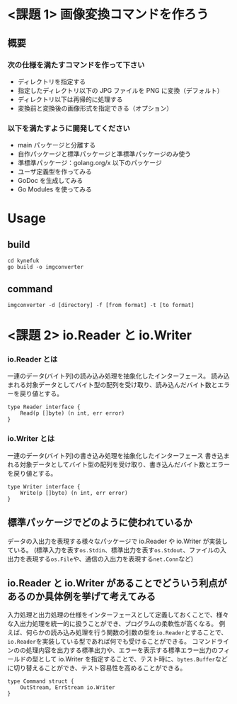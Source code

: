 # <課題 1> 画像変換コマンドを作ろう

## 概要

### 次の仕様を満たすコマンドを作って下さい

- ディレクトリを指定する
- 指定したディレクトリ以下の JPG ファイルを PNG に変換（デフォルト）
- ディレクトリ以下は再帰的に処理する
- 変換前と変換後の画像形式を指定できる（オプション）

### 以下を満たすように開発してください

- main パッケージと分離する
- 自作パッケージと標準パッケージと準標準パッケージのみ使う
- 準標準パッケージ：golang.org/x 以下のパッケージ
- ユーザ定義型を作ってみる
- GoDoc を生成してみる
- Go Modules を使ってみる

# Usage

## build

```
cd kynefuk
go build -o imgconverter
```

## command

```
imgconverter -d [directory] -f [from format] -t [to format]
```

# <課題 2> io.Reader と io.Writer

### io.Reader とは

一連のデータ(バイト列)の読み込み処理を抽象化したインターフェース。
読み込まれる対象データとしてバイト型の配列を受け取り、読み込んだバイト数とエラーを戻り値とする。

```
type Reader interface {
    Read(p []byte) (n int, err error)
}
```

### io.Writer とは

一連のデータ(バイト列)の書き込み処理を抽象化したインターフェース
書き込まれる対象データとしてバイト型の配列を受け取り、書き込んだバイト数とエラーを戻り値とする。

```
type Writer interface {
    Write(p []byte) (n int, err error)
}
```

## 標準パッケージでどのように使われているか

データの入出力を表現する様々なパッケージで io.Reader や io.Writer が実装している。
(標準入力を表す`os.Stdin`、標準出力を表す`os.Stdout`、ファイルの入出力を表現する`os.File`や、通信の入出力を表現する`net.Conn`など)

## io.Reader と io.Writer があることでどういう利点があるのか具体例を挙げて考えてみる

入力処理と出力処理の仕様をインターフェースとして定義しておくことで、様々な入出力処理を統一的に扱うことができ、プログラムの柔軟性が高くなる。
例えば、何らかの読み込み処理を行う関数の引数の型を`io.Reader`とすることで、`io.Reader`を実装している型であれば何でも受けることができる。
コマンドラインのの処理内容を出力する標準出力や、エラーを表示する標準エラー出力のフィールドの型として io.Writer を指定することで、テスト時に、`bytes.Buffer`などに切り替えることができ、テスト容易性を高めることができる。

```
type Command struct {
	OutStream, ErrStream io.Writer
}
```
